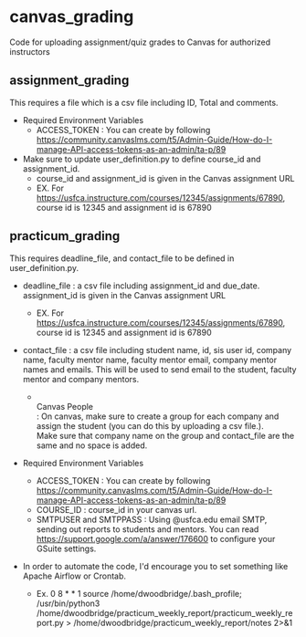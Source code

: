 # canvas_grading
Code for uploading assignment/quiz grades to Canvas for authorized instructors

## assignment_grading
This requires a file which is a csv file including ID, Total and comments.
- Required Environment Variables
    * ACCESS_TOKEN : You can create by following https://community.canvaslms.com/t5/Admin-Guide/How-do-I-manage-API-access-tokens-as-an-admin/ta-p/89
- Make sure to update user_definition.py to define course_id and assignment_id.
    * course_id and assignment_id is given in the Canvas assignment URL
    * EX. For https://usfca.instructure.com/courses/12345/assignments/67890, course id is 12345 and assignment id is 67890



## practicum_grading
This requires deadline_file, and contact_file to be defined in user_definition.py.
- deadline_file : a csv file including assignment_id and due_date. assignment_id is given in the Canvas assignment URL
    * EX. For https://usfca.instructure.com/courses/12345/assignments/67890, course id is 12345 and assignment id is 67890

- contact_file : a csv file including student name, id, sis user id, company name, faculty mentor name, faculty mentor email, company mentor names and emails. This will be used to send email to the student, faculty mentor and company mentors. 
    * <br>Canvas People<br/> : On canvas, make sure to create a group for each company and assign the student (you can do this by uploading a csv file.). <br> Make sure that company name on the group and contact_file are the same and no space is added. </br>

- Required Environment Variables
    * ACCESS_TOKEN : You can create by following https://community.canvaslms.com/t5/Admin-Guide/How-do-I-manage-API-access-tokens-as-an-admin/ta-p/89
    * COURSE_ID : course_id in your canvas url.
    * SMTPUSER and SMTPPASS : Using @usfca.edu email SMTP, sending out reports to students and mentors. You can read https://support.google.com/a/answer/176600 to configure your GSuite settings.

- In order to automate the code, I'd encourage you to set something like Apache Airflow or Crontab.
    * Ex. 0 8 * * 1 source /home/dwoodbridge/.bash_profile; /usr/bin/python3 /home/dwoodbridge/practicum_weekly_report/practicum_weekly_report.py > /home/dwoodbridge/practicum_weekly_report/notes 2>&1
